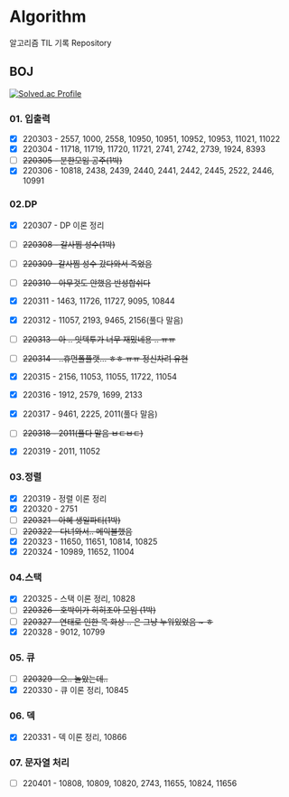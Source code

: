 # Algorithm
알고리즘 TIL 기록 Repository

## BOJ

[![Solved.ac Profile](http://mazassumnida.wtf/api/v2/generate_badge?boj=qqff0311)](https://solved.ac/qqff0311/)

### 01. 입출력

- [x] 220303 - 2557, 1000, 2558, 10950, 10951, 10952, 10953, 11021, 11022
- [x] 220304 - 11718, 11719, 11720, 11721, 2741, 2742, 2739, 1924, 8393
- [ ] ~~220305 - 분한모임 공주(1박)~~
- [x] 220306 - 10818, 2438, 2439, 2440, 2441, 2442, 2445, 2522, 2446, 10991

### 02.DP 

- [x] 220307 - DP 이론 정리
- [ ] ~~220308 - 갈사찜 성수(1박)~~
- [ ] ~~220309 -갈사찜 성수 갔다와서 죽었음~~
- [ ] ~~220310 - 아무것도 안했음 반성합쉬다~~
- [x] 220311 - 1463, 11726, 11727, 9095, 10844
- [x] 220312 - 11057, 2193, 9465, 2156(풀다 말음)
- [ ] ~~220313 - 아 .. 잇텍투가 너무 재밌네용 .. ㅠㅠ~~
- [ ] ~~220314 - ..휴먼폴플랫... ㅎㅎ ㅠㅠ 정신차려 유현~~
- [x] 220315 - 2156, 11053, 11055, 11722, 11054
- [x] 220316 - 1912, 2579, 1699, 2133
- [x] 220317 - 9461, 2225, 2011(풀다 말음)
- [ ] ~~220318 - 2011(풀다 말음 ㅂㄷㅂㄷ)~~
- [x] 220319 - 2011, 11052 


### 03.정렬

- [x] 220319 - 정렬 이론 정리
- [x] 220320 - 2751
- [ ] ~~220321 - 아혜 생일파티(1박)~~
- [ ] ~~220322 - 다녀와서.. 메익불했음~~
- [x] 220323 - 11650, 11651, 10814, 10825
- [x] 220324 - 10989, 11652, 11004

### 04.스택

- [x] 220325 - 스택 이론 정리, 10828
- [ ]  ~~220326 - 호박이가 히히조아 모임 (1박)~~
- [ ]  ~~220327 - 연태로 인한 목 화상 .. 은 그냥 누워있었음 ~ ㅎ~~
- [x] 220328 - 9012, 10799 

### 05. 큐

- [ ] ~~220329 - 오.. 놀았는데..~~ 
- [x] 220330 - 큐 이론 정리, 10845

### 06. 덱

- [x] 220331 - 덱 이론 정리, 10866

### 07. 문자열 처리

- [ ] 220401 - 10808, 10809, 10820, 2743, 11655, 10824, 11656
